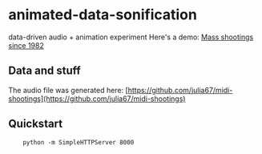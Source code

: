 # animated-data-sonification
data-driven audio + animation experiment
Here's a demo: [Mass shootings since 1982](http://julia-smith.com/animated-data-sonification)

## Data and stuff
The audio file was generated here: [https://github.com/julia67/midi-shootings](https://github.com/julia67/midi-shootings)

## Quickstart
		python -m SimpleHTTPServer 8000
